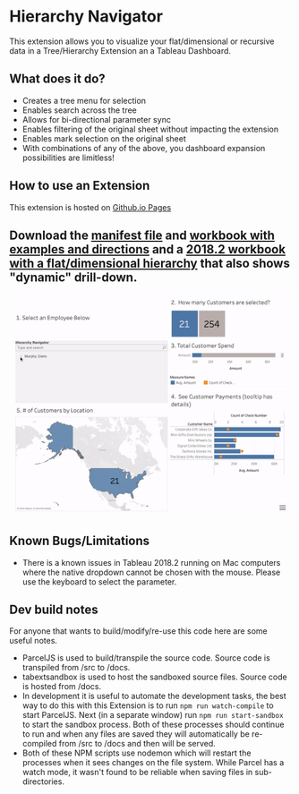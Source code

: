 # Hierarchy Navigator
This extension allows you to visualize your flat/dimensional or recursive data in a Tree/Hierarchy Extension an a Tableau Dashboard. 

## What does it do?
* Creates a tree menu for selection
* Enables search across the tree
* Allows for bi-directional parameter sync
* Enables filtering of the original sheet without impacting the extension
* Enables mark selection on the original sheet
* With combinations of any of the above, you dashboard expansion possibilities are limitless!

## How to use an Extension
This extension is hosted on <a href="https://tableau.github.io/extension-hierarchy-navigator-sandboxed">Github.io Pages</a>

## Download the [manifest file](https://tableau.github.io/extension-hierarchy-navigator-sandboxed/hierarchynavigator-1.0.trex) and [workbook with examples and directions](https://tableau.github.io/extension-hierarchy-navigator-sandboxed/Hierarchy%20Navigator%20Extension.twbx) and a [2018.2 workbook with a flat/dimensional hierarchy](https://tableau.github.io/extension-hierarchy-navigator-sandboxed/Dimensional-Flat%20example%20Hierarchy%20Navigator_v2018.2.twbx) that also shows "dynamic" drill-down.

![Animated Image](/src/images/AnimatedSample.gif)



## Known Bugs/Limitations
* There is a known issues in Tableau 2018.2 running on Mac computers where the native dropdown cannot be chosen with the mouse.  Please use the keyboard to select the parameter.

## Dev build notes
For anyone that wants to build/modify/re-use this code here are some useful notes.
* ParcelJS is used to build/transpile the source code.  Source code is transpiled from /src to /docs.
* tabextsandbox is used to host the sandboxed source files.  Source code is hosted from /docs.
* In development it is useful to automate the development tasks, the best way to do this with this Extension is to run `npm run watch-compile` to start ParcelJS.  Next (in a separate window) run `npm run start-sandbox` to start the sandbox process.  Both of these processes should continue to run and when any files are saved they will automatically be re-compiled from /src to /docs and then will be served.
* Both of these NPM scripts use nodemon which will restart the processes when it sees changes on the file system.  While Parcel has a watch mode, it wasn't found to be reliable when saving files in sub-directories.